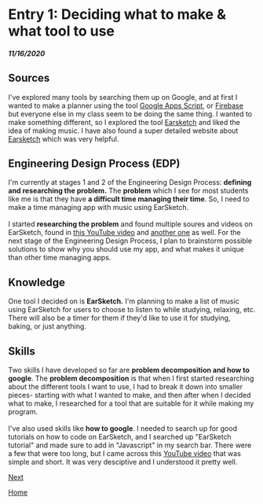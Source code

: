 # Entry 1: Deciding what to make & what tool to use
##### 11/16/2020

## Sources
I've explored many tools by searching them up on Google, and at first I wanted to make a planner using the tool <a href="https://developers.google.com/apps-script">Google Apps Script</a>, or <a href="https://firebase.google.com/">Firebase</a> but everyone else in my class seem to be doing the same thing. 
I wanted to make something different, so I explored the tool <a href="https://earsketch.gatech.edu/landing/#/">Earsketch</a> and liked the idea of making music. 
I have also found a super detailed website about <a href="https://earsketch.gatech.edu/itec2120/book.html#:~:text=EarSketch%20is%20a%20DAW%20(Digital,to%20create%20music%20using%20Python.&text=Instead%20of%20providing%20a%20GUI,Python%20code%20to%20create%20music.">Earsketch</a> which was very helpful.


## Engineering Design Process (EDP)
I'm currently at stages 1 and 2 of the Engineering Design Process: <b>defining and researching the problem.</b> The <b>problem</b> which I see for most students like me 
is that they have <b>a difficult time managing their time</b>.
So, I need to make a time managing app with music using EarSketch. 
<br>
<br>
I started <b>researching the problem</b> and found multiple soures and videos on EarSketch, found in 
<a href="https://www.youtube.com/watch?v=zCfvzIWUikE">this YouTube video</a> and <a href="https://www.youtube.com/watch?v=EIxwRrARmdo">another one</a> as well.
For the next stage of the Engineering Design Process, I plan to brainstorm possible solutions to show why you should use my app, and what makes it unique than other time managing apps.

## Knowledge
One tool I decided on is <b>EarSketch.</b> I'm planning to make a list of music using EarSketch for users to choose to listen to while studying, relaxing, etc. There will also be a timer for them if they'd like to use it for studying, baking, or just anything.

## Skills 
Two skills I have developed so far are <b>problem decomposition and how to google</b>. The <b>problem decomposition</b> is that when I first started researching about the different tools I want to use, I had to break it down into smaller pieces- starting with what I wanted to make, and then after when I decided what to make, I researched for a tool that are suitable for it while making my program.
<br>
<br>
I've also used skills like <b>how to google</b>. I needed to search up for good tutorials on how to code on EarSketch, and I searched up "EarSketch tutorial" and made sure to add in "Javascript" in my search bar. 
There were a few that were too long, but I came across this <a href="https://www.youtube.com/watch?v=zCfvzIWUikE">YouTube video</a> that was simple and short. It was very desciptive and I understood it pretty well.


[Next](entry02.md)

[Home](../README.md)